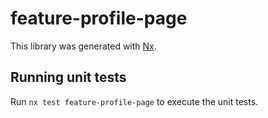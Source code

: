 # feature-profile-page

This library was generated with [Nx](https://nx.dev).

## Running unit tests

Run `nx test feature-profile-page` to execute the unit tests.
